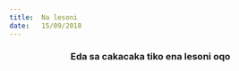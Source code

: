 ```yaml
---
title:  Na lesoni
date:   15/09/2018
---
```


### <center>Eda sa cakacaka tiko ena lesoni oqo</center>